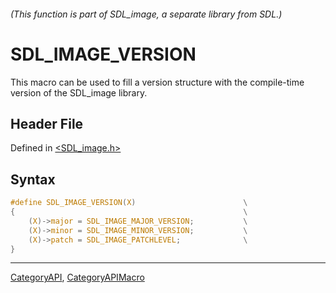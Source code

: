 ###### (This function is part of SDL_image, a separate library from SDL.)
# SDL_IMAGE_VERSION

This macro can be used to fill a version structure with the compile-time version of the SDL_image library.

## Header File

Defined in [<SDL_image.h>](https://github.com/libsdl-org/SDL_image/blob/SDL2/include/SDL_image.h)

## Syntax

```c
#define SDL_IMAGE_VERSION(X)                        \
{                                                   \
    (X)->major = SDL_IMAGE_MAJOR_VERSION;           \
    (X)->minor = SDL_IMAGE_MINOR_VERSION;           \
    (X)->patch = SDL_IMAGE_PATCHLEVEL;              \
}
```

----
[CategoryAPI](CategoryAPI), [CategoryAPIMacro](CategoryAPIMacro)

